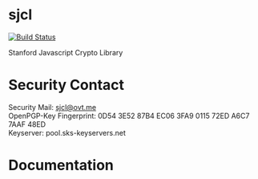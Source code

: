 sjcl
====

[![Build Status](https://travis-ci.org/bitwiseshiftleft/sjcl.png)](https://travis-ci.org/bitwiseshiftleft/sjcl)

Stanford Javascript Crypto Library

Security Contact
====
Security Mail: sjcl@ovt.me  
OpenPGP-Key Fingerprint: 0D54 3E52 87B4 EC06 3FA9 0115 72ED A6C7 7AAF 48ED  
Keyserver: pool.sks-keyservers.net  

Documentation
====